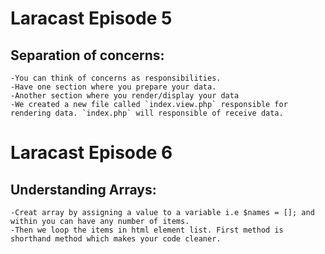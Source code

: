 
# Laracast Episode 5 
## Separation of concerns: 
	-You can think of concerns as responsibilities.
	-Have one section where you prepare your data. 
	-Another section where you render/display your data
    -We created a new file called `index.view.php` responsible for rendering data. `index.php` will responsible of receive data. 

# Laracast Episode 6
## Understanding Arrays:	
	-Creat array by assigning a value to a variable i.e $names = []; and within you can have any number of items. 
	-Then we loop the items in html element list. First method is shorthand method which makes your code cleaner. 